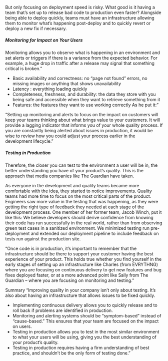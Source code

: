 
But only focusing on deployment speed is risky. What good is it having a team that’s set up to release bad code to production even faster? Alongside being able to deploy quickly, teams must have an infrastructure allowing them to monitor what’s happening post-deploy and to quickly revert or deploy a new fix if necessary.

##### Monitoring for Impact on Your Users
Monitoring allows you to observe what is happening in an environment and set alerts or triggers if there is a variance from the expected behavior. For example, a huge drop in traffic after a release may signal that something critical is broken.”
- Basic availability and correctness: no “page not found” errors, no missing images or anything that shows unavailability
- Latency : everything loading quickly
- Completeness, freshness, and durability: the data they store with you being safe and accessible when they want to retrieve something from it
- Features: the features they want to use working correctly As he put it:”

“Setting up monitoring and alerts to focus on the impact on customers will keep your teams thinking about what brings value to your customers. It will provide a lagging indicator that informs you of your whole quality process.
If you are constantly being alerted about issues in production, it would be wise to review how you could adjust your process earlier in the development lifecycle.”


##### Testing in Production
Therefore, the closer you can test to the environment a user will be in, the better understanding you have of your product’s quality. This is the approach that media companies like The Guardian
 have taken.

As everyone in the development and quality teams became more comfortable with the idea, they started to notice improvements. Quality teams had more time to focus on the most critical parts of the product. Engineers saw more value in the testing that was happening, as they were getting the right type of feedback they needed at each stage of the development process.
One member of her former team, Jacob Winch, put it like this:
We believe developers should derive confidence from knowing their code has run successfully in the real world, rather than from observing green test cases in a sanitized environment. We minimized testing run pre-deployment and extended our deployment pipeline to include feedback on tests run against the production site.

“Once code is in production, it’s important to remember that the infrastructure should be there to support your customer having the best experience of your product. This holds true whether you find yourself in the early stages of setting up an infrastructure like Charles (from EVRYTHNG) where you are focusing on continuous delivery to get new features and bug fixes deployed faster, or at a more advanced point like Sally from The Guardian
 – where you are focusing on monitoring and testing.”


Summary
“Improving quality in your company isn’t only about testing. It’s also about having an infrastructure that allows issues to be fixed quickly.
- Implementing continuous delivery allows you to quickly release and to roll back if problems are identified in production.
- Monitoring and alerting systems should be “symptom-based” instead of “cause-based.” This ensures that your team are focused on the impact on users.
- Testing in production allows you to test in the most similar environment to what your users will be using, giving you the best understanding of your product’s quality.
- Testing in production requires having a firm understanding of best practice, and shouldn’t be the only form of testing done.”

